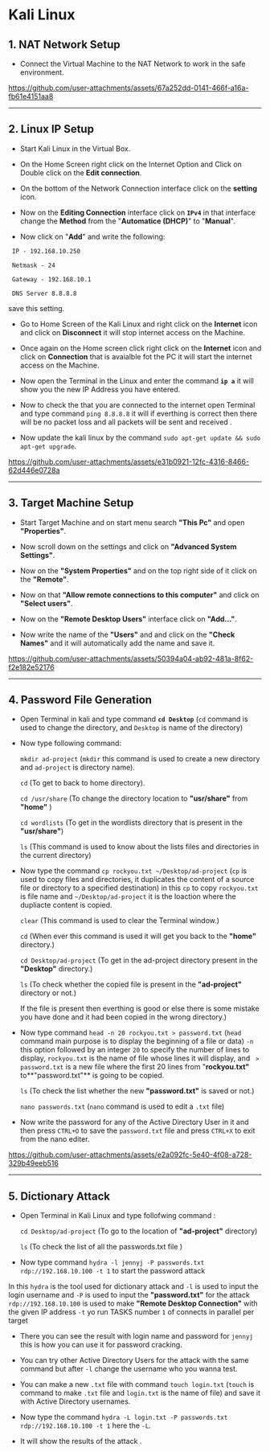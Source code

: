 # Kali Linux


## 1. NAT Network Setup 

- Connect the Virtual Machine to the NAT Network to work in the safe environment.

https://github.com/user-attachments/assets/67a252dd-0141-466f-a16a-fb61e4151aa8


---


## 2. Linux IP Setup 

- Start Kali Linux in the Virtual Box.

- On the Home Screen right click on the Internet Option and Click on Double click on the **Edit connection**.

- On the bottom of the Network Connection interface click on the **setting** icon.

- Now on the **Editing Connection** interface click on **`IPv4`** in that interface change the **Method** from the "**Automatice (DHCP)**" to "**Manual**".

- Now click on "**Add**" and write the following:
 ```
  IP - 192.168.10.250 
```
```
 Netmask - 24
```
```
 Gateway - 192.168.10.1
```
```
 DNS Server 8.8.8.8 
```
 save this setting.

- Go to Home Screen of the Kali Linux and right click on the **Internet** icon and click on **Disconnect**
   it will stop internet access on the Machine.
  
- Once again on the Home screen click  right click on the **Internet** icon and click on **Connection**
  that is avaialble fot the PC it will start the internet access on the Machine.

- Now open the Terminal in the Linux and enter the command **`ip a`** it will show you the new IP Address you have entered.

- Now to check the that you are connected to the internet open Terminal and type command `ping 8.8.8.8` it will if everthing is correct      then there will be no packet loss and all packets will be sent and received .
   
- Now update the kali linux by the command `sudo apt-get update && sudo apt-get upgrade`.

https://github.com/user-attachments/assets/e31b0921-12fc-4316-8466-62d446e0728a


---


## 3. Target Machine Setup

- Start Target Machine and on start menu search **"This Pc"** and open **"Properties"**.

- Now scroll down on the settings and click on **"Advanced System Settings"**.

- Now on the **"System Properties"** and on the top right side of it click on the **"Remote"**.

- Now on that **"Allow remote connections to this computer"** and click on **"Select users"**.

- Now on the **"Remote Desktop Users"** interface click on **"Add..."**.

- Now write the name of the **"Users"** and and click on the **"Check Names"** and it will automatically add the name and save it.
  
https://github.com/user-attachments/assets/50394a04-ab92-481a-8f62-f2e182e52176


---


## 4. Password File Generation

- Open Terminal in kali and type command **`cd Desktop`** (`cd` command is used to change the directory,
   and `Desktop` is name of the directory)

- Now type following command:

   `mkdir ad-project` (`mkdir` this command is used to create a new directory and `ad-project` is directory name).
   
   `cd` (To get to back to home directory).
   
   `cd /usr/share` (To change the directory location to **"usr/share"** from **"home"** )
   
   `cd wordlists` (To get in the wordlists directory that is present in the **"usr/share"**)
   
   `ls` (This command is used to know about the lists files and directories in the current directory)
   
- Now type the command `cp rockyou.txt ~/Desktop/ad-project` (`cp` is used to copy files and directories,
  it duplicates the content of a source file or directory to a specified destination) in this `cp` to copy `rockyou.txt` is file name and `~/Desktop/ad-project` it is the loaction where the dupliacte content is copied.
   
   `clear` (This command is used to clear the Terminal window.)
   
   `cd` (When ever this command is used it will get you back to the **"home"** directory.)
   
   `cd Desktop/ad-project` (To get in the ad-project directory present in the **"Desktop"** directory.)
   
   `ls` (To check whether the copied file is present in the **"ad-project"** directory or not.)
   
   If the file is present then everthing is good or else there is some mistake you have done and it had
   been copied in the wrong directory.)
   
- Now type command `head -n 20 rockyou.txt > password.txt` (`head` command main purpose is to display the beginning of a file or data)
`-n` this option followed by an integer `20` to specify the number of lines to display, `rockyou.txt` is the name of file whose lines it will display, and  ` > password.txt` is a new file where the first 20 lines from "**rockyou.txt"** to**"password.txt"** is going to be copied.
  
  `ls` (To check the list whether the new **"password.txt"** is saved or not.)
  
  `nano passwords.txt` (`nano` command is used to edit a `.txt` file)
  
- Now write the password for any of the Active Directory User in it and then press `CTRL+O` to save the `password.txt` file and
  press `CTRL+X` to exit from the nano editer.

https://github.com/user-attachments/assets/e2a092fc-5e40-4f08-a728-329b49eeb516


---


## 5. Dictionary Attack

- Open Terminal in Kali Linux and type follofwing command :

  `cd Desktop/ad-project` (To go to the location of **"ad-project"** directory)

  `ls` (To check the list of all the passwords.txt file )

-  Now type command `hydra -l jennyj -P passwords.txt rdp://192.168.10.100 -t 1` to start the password attack

  In this `hydra` is the tool used for dictionary attack and `-l` is used to input the login username and `-P` is used to input the  **"password.txt"** for the attack `rdp://192.168.10.100` is used to make **"Remote Desktop Connection"** with the given IP address 
 `-t` yo run TASKS number `1` of connects in parallel per target

- There you can see the result with login name and password for `jennyj` this is how you can use it for password cracking.

- You can try other Active Directory Users for the attack with the same command but after `-l` change the username who you wanna test.

- You can make a new `.txt` file with command `touch login.txt`  (`touch` is command to make `.txt` file and `login.txt` is the name of file) and save it with Active Directory usernames. 

- Now type the command `hydra -L login.txt -P passwords.txt rdp://192.168.10.100 -t 1` here the `-L`.

- It will show the results of the attack .




